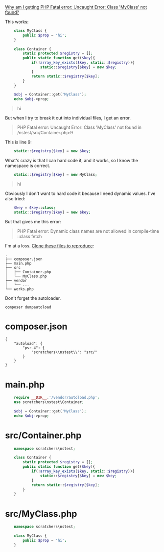 [Why am I getting PHP Fatal error: Uncaught Error: Class 'MyClass' not found?][2]

This works:
```php
    class MyClass {
    	public $prop = 'hi';
    }
    
    class Container {
    	static protected $registry = [];
    	public static function get($key){
    		if(!array_key_exists($key, static::$registry)){
    			static::$registry[$key] = new $key;
    		}
    		return static::$registry[$key];
    	}
    }
    
    $obj = Container::get('MyClass');
    echo $obj->prop;
```
> hi

But when I try to break it out into individual files, I get an error.

> PHP Fatal error:  Uncaught Error: Class 'MyClass' not found in /nstest/src/Container.php:9

This is line 9:
```php
    static::$registry[$key] = new $key;
```
What's crazy is that I can hard code it, and it works, so I know the namespace is correct.
```php
    static::$registry[$key] = new MyClass;
```
> hi

Obviously I don't want to hard code it because I need dynamic values. I've also tried:
```php
    $key = $key::class;
    static::$registry[$key] = new $key;
```
But that gives me this error:

> PHP Fatal error:  Dynamic class names are not allowed in compile-time ::class fetch

I'm at a loss. [Clone these files to reproduce][1]:

    .
    ├── composer.json
    ├── main.php
    ├── src
    │   ├── Container.php
    │   └── MyClass.php
    ├── vendor
    │   └── ...
    └── works.php

Don't forget the autoloader.

    composer dumpautoload

# composer.json

    {
    	"autoload": {
    		"psr-4": {
    			"scratchers\\nstest\\": "src/"
    		}
    	}
    }

# main.php
```php
    require __DIR__.'/vendor/autoload.php';
    use scratchers\nstest\Container;
    
    $obj = Container::get('MyClass');
    echo $obj->prop;
```
# src/Container.php

```php
    namespace scratchers\nstest;
    
    class Container {
    	static protected $registry = [];
    	public static function get($key){
    		if(!array_key_exists($key, static::$registry)){
    			static::$registry[$key] = new $key;
    		}
    		return static::$registry[$key];
    	}
    }
```
# src/MyClass.php
```php
    namespace scratchers\nstest;
    
    class MyClass {
    	public $prop = 'hi';
    }
```
  [1]: https://github.com/scratchers/nstest
  [2]:http://stackoverflow.com/q/39989977/4233593


